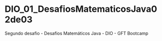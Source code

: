 # DIO_01_DesafiosMatematicosJava02de03
Segundo desafio - Desafios Matemáticos Java - DIO - GFT Bootcamp

